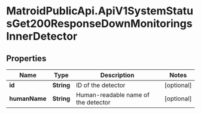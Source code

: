 # MatroidPublicApi.ApiV1SystemStatusGet200ResponseDownMonitoringsInnerDetector

## Properties

Name | Type | Description | Notes
------------ | ------------- | ------------- | -------------
**id** | **String** | ID of the detector | [optional] 
**humanName** | **String** | Human-readable name of the detector | [optional] 


